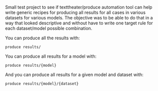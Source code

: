 Small test project to see if texttheater/produce automation tool can help write
generic recipes for producing all results for all cases in various datasets for
various models. The objective was to be able to do that in a way that looked 
descriptive and without have to write one target rule for each dataset/model
possible combination.

You can produce all the results with:
    
    produce results/

You can produce all results for a model with:

    produce results/{model}

And you can produce all results for a given model and dataset with:

    produce results/{model}/{dataset}
